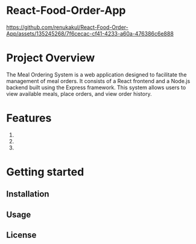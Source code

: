 # React-Food-Order-App





https://github.com/renukakul/React-Food-Order-App/assets/135245268/7f6cecac-cf41-4233-a60a-476386c6e888




# Project Overview
The Meal Ordering System is a web application designed to facilitate the management of meal orders. It consists of a React frontend and a Node.js backend built
using the Express framework. This system allows users to view available meals, place orders, and view order history.



# Features
1.

2. 


3. 


# Getting started

## Installation

## Usage

## License




